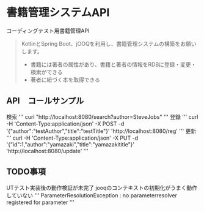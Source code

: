 # 書籍管理システムAPI

コーディングテスト用書籍管理API
> KotlinとSpring Boot、jOOQを利用し、書籍管理システムの構築をお願いします。
>- 書籍には著者の属性があり、書籍と著者の情報をRDBに登録・変更・検索ができる
>- 著者に紐づく本を取得できる

## API　コールサンプル
検索
'''
curl "http://localhost:8080/search?author=SteveJobs"
'''
登録
'''
curl -H 'Content-Type:application/json' -X POST -d '{"author":"testAuthor","title":"testTitle"}' 'http://localhost:8080/reg'
'''
更新
'''
curl -H 'Content-Type:application/json' -X PUT -d '{"id":1,"author":"yamazaki","title":"yamazakititle"}' 'http://localhost:8080/update'
'''

## TODO事項
UTテスト実装後の動作検証が未完了
jooqのコンテキストの初期化がうまく動作していない
'''
ParameterResolutionException : no parameterresolver registered for parameter
'''

